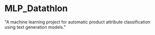 # MLP_Datathlon
"A machine learning project for automatic product attribute classification using text generation models."
